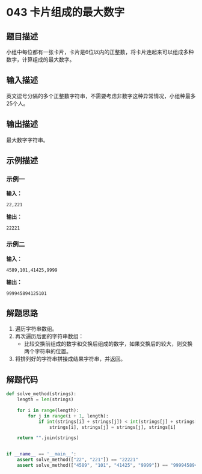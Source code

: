 # 043 卡片组成的最大数字

## 题目描述

小组中每位都有一张卡片，卡片是6位以内的正整数，将卡片连起来可以组成多种数字，计算组成的最大数字。

## 输入描述

英文逗号分隔的多个正整数字符串，不需要考虑非数字这种异常情况，小组种最多25个人。

## 输出描述

最大数字字符串。

## 示例描述

### 示例一

**输入：**
```text
22,221
```

**输出：**
```text
22221
```
 
### 示例二

**输入：**

```text
4589,101,41425,9999
```

**输出：**

```text
999945894125101
```

## 解题思路

1. 遍历字符串数组。 
2. 再次遍历后面的字符串数组：
    - 比较交换前组成的数字和交换后组成的数字，如果交换后的较大，则交换两个字符串的位置。
3. 将排列好的字符串拼接成结果字符串，并返回。    

## 解题代码

```python
def solve_method(strings):
    length = len(strings)

    for i in range(length):
        for j in range(i + 1, length):
            if int(strings[i] + strings[j]) < int(strings[j] + strings[i]):
                strings[i], strings[j] = strings[j], strings[i]

    return "".join(strings)


if __name__ == '__main__':
    assert solve_method(["22", "221"]) == "22221"
    assert solve_method(["4589", "101", "41425", "9999"]) == "9999458941425101"
```

